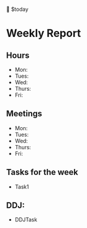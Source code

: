 :date: $today
# Weekly Report
## Hours
* Mon:
* Tues:
* Wed:
* Thurs:
* Fri:

## Meetings
* Mon:
* Tues:
* Wed:
* Thurs:
* Fri:

## Tasks for the week
* Task1

## DDJ:
* DDJTask


